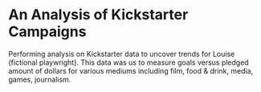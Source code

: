 # An Analysis of Kickstarter Campaigns
Performing analysis on Kickstarter data to uncover trends for Louise (fictional playwright). This data was us to measure goals versus pledged amount of dollars for various mediums including film, food & drink, media, games, journalism.
